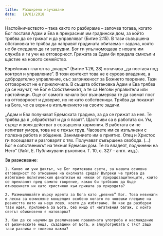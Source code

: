 ```yaml
---
title:  Разширено изучаване
date:   19/01/2018
---
```


Настойничеството – така както го разбираме – започва тогава, когато Бог поставя Адам и Ева в прекрасния им градински дом, за който трябва да се грижат и да управляват (Битие 2:15). В тази съвършена обстановка те трябва да направят градината обитаема – задача, която не би следвало да ги затрудни. Бог ги упълномощава с новата им служба и ги учи на отговорност. Грижата за Едем би придала смисъл и щастие на новото семейство.

Еврейският глагол за „владея” (Битие 1:26, 28) означава „да поставя под контрол и управление”. В този контекст това не е сурово владение, а добродетелно управление, със загриженост за Божието творение. Тази отговорност не е приключила. В същата обстановка Адам и Ева трябва да се научат, че Бог е Собственикът, а те са Негови управители или настойници. Още от самото начало Бог възнамерява те да заемат пост на отговорност и доверие, но не като собственици. Трябва да покажат на Бога, че са верни в изпълнението на своите задачи.

„Адам и Ева получават Едемската градина, за да се грижат за нея. Те трябва да я „обработват и да я пазят”. Щастливи са в работата си. Ум, сърце и воля действат в съвършена хармония. В работата си не изпитват умора, това не е тежък труд. Часовете им са изпълнени с полезна работа и общение. Заниманието им е приятно. Отец и Христос ги посещават и разговарят с тях. Получават съвършена свобода. (...) Бог е собственикът на техния Едемски дом. Те го владеят, подчинени на Него” (Уайт, Е. Публикувани ръкописи. Т. 10, с. 327 – англ. изд.).

**За разискване**:

`1. Какво ни учи фактът, че Бог притежава света, за нашата основна отговорност по отношение на околната среда? Въпреки че трябва да избягваме политическия фанатизъм на някои от природозащитниците, които се прекланят пред самото творение, какво би трябвало да бъде отношението ни като християни към грижата за природата?`

`2. Размишлявайте върху идеята за Бога като „ревнив” Бог. Това невинаги е лесна за осмисляне концепция особено когато по човешки гледаме на ревността като на нещо лошо, което да избягваме. Но как да разберем тази идея, приложена за Бога, без нищо от негативния багаж, с който светът обикновено я натоварва?`

`3. Как да се научим да различаваме правилната употреба и наслаждение от физическите неща, създадени от Бога, и злоупотребата с тях? Защо тази разлика е толкова важна?`